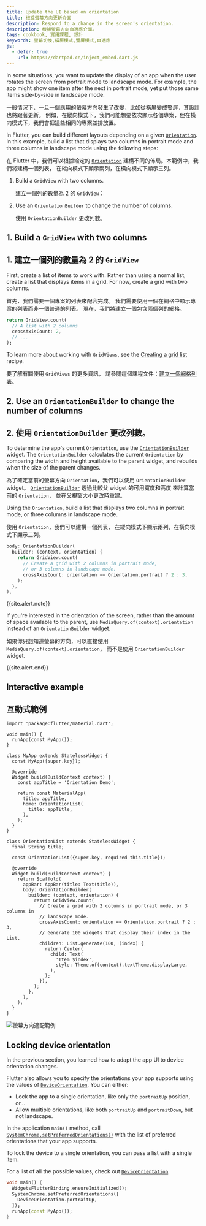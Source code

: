 ```yaml
---
title: Update the UI based on orientation
title: 根據螢幕方向更新介面
description: Respond to a change in the screen's orientation.
description: 根據螢幕方向自適應介面。
tags: cookbook, 實用課程, 設計
keywords: 螢幕切換,橫屏模式,豎屏模式,自適應
js:
  - defer: true
    url: https://dartpad.cn/inject_embed.dart.js
---
```


<?code-excerpt path-base="cookbook/design/orientation"?>

In some situations,
you want to update the display of an app when the user
rotates the screen from portrait mode to landscape mode. For example,
the app might show one item after the next in portrait mode,
yet put those same items side-by-side in landscape mode.

一般情況下，一旦一個應用的螢幕方向發生了改變，比如從橫屏變成豎屏，其設計也將跟著更新。
例如，在縱向模式下，我們可能想要依次顯示各個專案，但在橫向模式下，我們會把這些相同的專案並排放置。

In Flutter, you can build different layouts depending
on a given [`Orientation`][].
In this example, build a list that displays two columns in
portrait mode and three columns in landscape mode using the
following steps:

在 Flutter 中，我們可以根據給定的 [`Orientation`][]
建構不同的佈局。本範例中，我們將建構一個列表，
在縱向模式下顯示兩列，在橫向模式下顯示三列。

  1. Build a `GridView` with two columns.
     
     建立一個列的數量為 2 的 `GridView`；
     
  2. Use an `OrientationBuilder` to change the number of columns.
  
     使用 `OrientationBuilder` 更改列數。

## 1. Build a `GridView` with two columns

## 1. 建立一個列的數量為 2 的 `GridView`

First, create a list of items to work with.
Rather than using a normal list,
create a list that displays items in a grid.
For now, create a grid with two columns.

首先，我們需要一個專案的列表來配合完成。
我們需要使用一個在網格中顯示專案的列表而非一個普通的列表。
現在，我們將建立一個包含兩個列的網格。

<?code-excerpt "lib/partials.dart (GridViewCount)"?>
```dart
return GridView.count(
  // A list with 2 columns
  crossAxisCount: 2,
  // ...
);
```

To learn more about working with `GridViews`,
see the [Creating a grid list][] recipe.

要了解有關使用 `GridViews` 的更多資訊，
請參閱這個課程文件：[建立一個網格列表][Creating a grid list]。

## 2. Use an `OrientationBuilder` to change the number of columns

## 2. 使用 `OrientationBuilder` 更改列數。

To determine the app's current `Orientation`, use the
[`OrientationBuilder`][] widget.
The `OrientationBuilder` calculates the current `Orientation` by
comparing the width and height available to the parent widget,
and rebuilds when the size of the parent changes.

為了確定當前的螢幕方向 `Orientation`，我們可以使用 `OrientationBuilder` widget。
[`OrientationBuilder`][] 透過比較父 widget 的可用寬度和高度
來計算當前的 `Orientation`，
並在父視窗大小更改時重建。

Using the `Orientation`, build a list that displays two columns in portrait
mode, or three columns in landscape mode.

使用 `Orientation`，我們可以建構一個列表，
在縱向模式下顯示兩列，在橫向模式下顯示三列。

<?code-excerpt "lib/partials.dart (OrientationBuilder)"?>
```dart
body: OrientationBuilder(
  builder: (context, orientation) {
    return GridView.count(
      // Create a grid with 2 columns in portrait mode,
      // or 3 columns in landscape mode.
      crossAxisCount: orientation == Orientation.portrait ? 2 : 3,
    );
  },
),
```

{{site.alert.note}}

  If you're interested in the orientation of the screen,
  rather than the amount of space available to the parent,
  use `MediaQuery.of(context).orientation` instead of an
  `OrientationBuilder` widget.
  
  如果你只想知道螢幕的方向，可以直接使用 `MediaQuery.of(context).orientation`，
  而不是使用 `OrientationBuilder` widget.

{{site.alert.end}}

## Interactive example

## 互動式範例

<?code-excerpt "lib/main.dart"?>
```run-dartpad:theme-light:mode-flutter:run-true:width-100%:height-500px:split-60:ga_id-interactive_example
import 'package:flutter/material.dart';

void main() {
  runApp(const MyApp());
}

class MyApp extends StatelessWidget {
  const MyApp({super.key});

  @override
  Widget build(BuildContext context) {
    const appTitle = 'Orientation Demo';

    return const MaterialApp(
      title: appTitle,
      home: OrientationList(
        title: appTitle,
      ),
    );
  }
}

class OrientationList extends StatelessWidget {
  final String title;

  const OrientationList({super.key, required this.title});

  @override
  Widget build(BuildContext context) {
    return Scaffold(
      appBar: AppBar(title: Text(title)),
      body: OrientationBuilder(
        builder: (context, orientation) {
          return GridView.count(
            // Create a grid with 2 columns in portrait mode, or 3 columns in
            // landscape mode.
            crossAxisCount: orientation == Orientation.portrait ? 2 : 3,
            // Generate 100 widgets that display their index in the List.
            children: List.generate(100, (index) {
              return Center(
                child: Text(
                  'Item $index',
                  style: Theme.of(context).textTheme.displayLarge,
                ),
              );
            }),
          );
        },
      ),
    );
  }
}
```

<noscript>
  <img src="/assets/images/docs/cookbook/orientation.gif" alt="螢幕方向適配範例" class="site-mobile-screenshot" />
</noscript>

## Locking device orientation

In the previous section, you learned 
how to adapt the app UI to device orientation changes.

Flutter also allows you to specify the orientations your app supports 
using the values of [`DeviceOrientation`]. You can either:

- Lock the app to a single orientation, like only the `portraitUp` position, or...
- Allow multiple orientations, like both `portraitUp` and `portraitDown`, but not landscape.

In the application `main()` method,
call [`SystemChrome.setPreferredOrientations()`]
with the list of preferred orientations that your app supports.

To lock the device to a single orientation, 
you can pass a list with a single item.

For a list of all the possible values, check out [`DeviceOrientation`].

<?code-excerpt "lib/orientation.dart (PreferredOrientations)"?>
```dart
void main() {
  WidgetsFlutterBinding.ensureInitialized();
  SystemChrome.setPreferredOrientations([
    DeviceOrientation.portraitUp,
  ]);
  runApp(const MyApp());
}
```


[Creating a grid list]: {{site.url}}/cookbook/lists/grid-lists
[`DeviceOrientation`]: {{site.api}}/flutter/services/DeviceOrientation.html
[`OrientationBuilder`]: {{site.api}}/flutter/widgets/OrientationBuilder-class.html
[`Orientation`]: {{site.api}}/flutter/widgets/Orientation.html
[`SystemChrome.setPreferredOrientations()`]: {{site.api}}/flutter/services/SystemChrome/setPreferredOrientations.html
